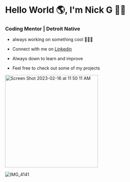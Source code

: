 # Hello World 🌎, I'm Nick G 👋🏾
### Coding Mentor | Detroit Native


- always working on something cool 👨🏾‍💻
  
- Connect with me on [Linkedin](https://www.linkedin.com/in/nicholas-gordon-406394bb/)

- Always down to learn and improve

- Feel free to check out some of my projects



<img width="300px; height: 500px;" alt="Screen Shot 2023-02-16 at 11 50 11 AM" src="https://user-images.githubusercontent.com/124601363/219433319-6f2c39df-5b1c-45aa-a61e-9c4a8dc71baa.png">


![IMG_4141](https://github.com/user-attachments/assets/d0829247-929d-4902-a034-d923ce2cb3d6)

